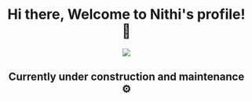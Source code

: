 <h1 align = "center">
  Hi there, Welcome to Nithi's profile! 👋
</h1>
<div align = "center">
  <img src = "https://media.giphy.com/media/v1.Y2lkPTc5MGI3NjExeHloaHg5NnZnMDV5NHZrNTFqdGNsNDdlZDJkYTl6YmIyMGh0ZnVzciZlcD12MV9pbnRlcm5hbF9naWZfYnlfaWQmY3Q9Zw/Qm2kvfUaSrC5LoIU4g/giphy.gif" widht = "25"> 
</div>

<h2 align = "center" font-size = "28px">
  Currently under construction and maintenance ⚙️
</h2>

<!--
## 🖥️About Me
- 1st year student at Chulalongkorn University
- Currently studying Computer Engineering and Digital Technology
- Veteran Gunpla builder--> 
<!--
**MIRaGE-NP/MIRaGE-NP** is a ✨ _special_ ✨ repository because its `README.md` (this file) appears on your GitHub profile.

Here are some ideas to get you started:

- 🔭 I’m currently working on ...
- 🌱 I’m currently learning ...
- 👯 I’m looking to collaborate on ...
- 🤔 I’m looking for help with ...
- 💬 Ask me about ...
- 📫 How to reach me: ...
- 😄 Pronouns: ...
- ⚡ Fun fact: ...
-->
